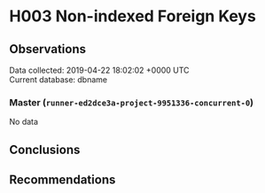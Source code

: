 # H003 Non-indexed Foreign Keys #

## Observations ##
Data collected: 2019-04-22 18:02:02 +0000 UTC  
Current database: dbname  

### Master (`runner-ed2dce3a-project-9951336-concurrent-0`) ###


No data


## Conclusions ##


## Recommendations ##

